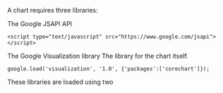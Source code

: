 A chart requires three libraries:

The Google JSAPI API

    <script type="text/javascript" src="https://www.google.com/jsapi"></script>
    
  
The Google Visualization library
The library for the chart itself.

    google.load('visualization', '1.0', {'packages':['corechart']});


These libraries are loaded using two <script> links in your page code
